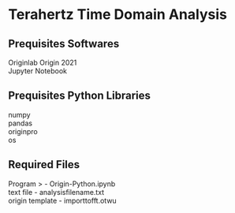 # Terahertz Time Domain Analysis

## Prequisites Softwares
Originlab Origin 2021\
Jupyter Notebook

## Prequisites Python Libraries
numpy\
pandas\
originpro\
os

## Required Files
Program > - Origin-Python.ipynb\
text file       - analysisfilename.txt\
origin template - importtofft.otwu
